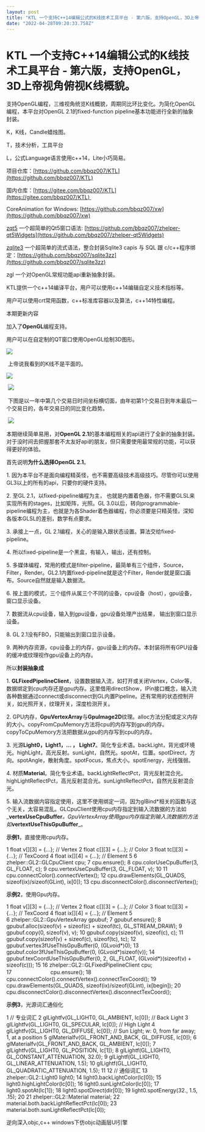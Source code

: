 ```yaml
---
layout: post
title: "KTL 一个支持C++14编辑公式的K线技术工具平台 - 第六版，支持OpenGL，3D上帝视角俯视K线概貌。"
date: "2022-04-28T09:20:33.758Z"
---
```

KTL 一个支持C++14编辑公式的K线技术工具平台 - 第六版，支持OpenGL，3D上帝视角俯视K线概貌。
=======================================================

支持OpenGL编程，三维视角统览K线概貌，周期同比环比变化。为简化OpenGL编程，本平台对OpenGL 2.1的fixed-function pipeline基本功能进行全新的抽象封装。

K，K线，Candle蜡烛图。

T，技术分析，工具平台

L，公式Language语言使用c++14，Lite小巧简易。

项目仓库：[https://github.com/bbqz007/KTL](https://github.com/bbqz007/KTL)

国内仓库：[https://gitee.com/bbqz007/KTL](https://gitee.com/bbqz007/KTL) 

CoreAnimation for Windows: [https://github.com/bbqz007/xw](https://github.com/bbqz007/xw)

[zqt5](https://github.com/bbqz007/zhelper-qt5Widgets) 一个超简单的Qt5窗口语法: [https://github.com/bbqz007/zhelper-qt5Widgets](https://github.com/bbqz007/zhelper-qt5Widgets)

[zqlite3](https://github.com/bbqz007/sqlite3zz) 一个超简单的流式语法，整合封装Sqlite3 capis 与 SQL 跟 c/c++程序绑定：[https://github.com/bbqz007/sqlite3zz](https://github.com/bbqz007/sqlite3zz)

zgl 一个对OpenGL常规功能api重新抽象封装。

KTL提供一个c++14编译平台，用户可以使用c++14编辑自定义技术指标等。

用户可以使用crt常用函数，c++标准库容器以及算法，c++14特性编程。

本期更新内容

加入了**OpenGL**编程支持。

用户可以在自定制的QT窗口使用OpenGL绘制3D图形。

![](https://img2022.cnblogs.com/blog/665551/202204/665551-20220427214506867-1110485787.gif)

 上帝说我看到的K线不是平面的。

![](https://img2022.cnblogs.com/blog/665551/202204/665551-20220427213220412-2059863265.gif)

 ![](https://img2022.cnblogs.com/blog/665551/202204/665551-20220427213251777-726794738.gif)

 下图是以一年中第几个交易日时间坐标横切面，由年初第1个交易日到年末最后一个交易日的，各年交易日的同比变化趋势。

 ![](https://img2022.cnblogs.com/blog/665551/202204/665551-20220427213310228-1555895886.gif)

本期继续简单易用，对**OpenGL 2.1**的基本编程相关的api进行了全新的抽象封装。对于没时间去把握那套不太友好api的朋友，但只需要使用最常规的功能，可以获得更好的体验。

首先说明**为什么选择OpenGL 2.1**。

1\. 因为本平台不是面向编程精英怪，也不需要高级技术高级技巧。尽管你可以使用GL3以上的所有的api，只要你的硬件支持。

2. 至GL 2.1，以fixed-pipeline编程为主， 也就是内置着色器，你不需要GLSL来实现所有的stages，比如矩阵，光照。GL 3.0以后，转向programmable-pipeline编程为主，也就是为各Shader着色器编程，你必须要是只精英怪，深知各版本GLSL的差别，数学有点要求。

3. 承接上一点，GL 2.1编程，关心的是输入跟状态设置。算法交给fixed-pipeline。

4. 所以fixed-pipeline是一个黑盒，有输入，输出，还有控制。

5. 多媒体编程，常用的模式是filter-pipeline，最简单有三个组件，Source，Filter，Render。GL2.1内置fixed-pipeline就是这个Filter，Render就是窗口画布。Source自然就是输入数据流。

6. 按上面的模式，三个组件从属三个不同的设备，cpu设备（host），gpu设备，窗口显示设备。

7. 数据流从cpu设备，输入到gpu设备，gpu设备处理产出结果， 输出到窗口显示设备。

8. GL 2.1没有FBO，只能输出到窗口显示设备。

9. 两种内存资源，cpu设备上的内存，gpu设备上的内存。本封装将所有GPU设备的缓冲或纹理视作gpu设备上的内存。

所以**封装抽象成**

1. **GLFixedPipelineClient**，设置数据输入流，如打开或关闭Vertex，Color等，数据绑定到cpu内存还是gpu内存。这里借用directShow，IPin接口概念，输入流各种数据通过connect或disconnect到GL内置Pipeline。还有常用的状态控制开关，如光照开关，纹理开关，深度检测开关。

2. GPU内存，**GpuVertexArray**与**GpuImage2D**纹理。alloc方法分配或定义内存的大小。copyFromCpuMemory方法将cpu的内存写到gpu的内存。copyToCpuMemory方法把数据从gpu的内存写到cpu的内存。

3. 光源**Light0，Light1，... ， Light7**。简化专业术语。backLight，背光或环境光。highLight，高光反射。sunLight，自然光。spotAt，位置。spotDirect，方向。spotAngle，散射角度。spotFocus，焦点大小。spotEnergy，光线强弱。

4. 材质**Material**。简化专业术语。backLightReflectPct，背光反射混合光。highLightReflectPct，高光反射混合光。sunLightReflectPct，自然光反射混合光。

5. 输入流数据内容指定使用，这里不使用绑定一词，因为glBind\*相关的函数与这个无关，太容易混乱。GLCpuClient使用cpu内存指定到输入流数据的方法如_**vertexUseCpuBuffer**_。GpuVertexArray使用gpu内存指定到输入流数据的方法如_**vertextUseThisGpuBuffer**_。

**示例1**，直接使用cpu内存。

 1     float v\[\]\[3\] = {...};  // Vertex
 2     float c\[\]\[3\] = {...};  // Color
 3     float tc\[\]\[3\] = {...}; // TexCoord
 4     float ix\[\]\[4\] = {...}; // Element
 5 
 6     zhelper::GL2::GLCpuClient cpu;
 7             cpu.ensure();
 8             cpu.colorUseCpuBuffer(3, GL\_FLOAT, c);
 9             cpu.vertexUseCpuBuffer(3, GL\_FLOAT, v);
10 
11 cpu.connectColor().connectVertex();
12             cpu.drawElements(GL\_QUADS, sizeof(ix)/sizeof(GLint), ix\[0\]);
13             cpu.disconnectColor().disconnectVertex();  

**示例2**，使用Gpu内存。

 1     float v\[\]\[3\] = {...};  // Vertex
 2     float c\[\]\[3\] = {...};  // Color
 3     float tc\[\]\[3\] = {...}; // TexCoord
 4     float ix\[\]\[4\] = {...}; // Element
 5  
 6     zhelper::GL2::GpuVertexArray gpubuf;
 7             gpubuf.ensure();
 8             gpubuf.alloc(sizeof(v) + sizeof(c) + sizeof(tc), GL\_STREAM\_DRAW);
 9             gpubuf.copy(0, sizeof(v), v);
10             gpubuf.copy(sizeof(v), sizeof(c), c);
11             gpubuf.copy(sizeof(v) + sizeof(c), sizeof(tc), tc);
12             gpubuf.vertex3fUseThisGpuBuffer(0, (GLvoid\*)0);
13             gpubuf.color3fUseThisGpuBuffer(0, (GLvoid\*)sizeof(v));
14             gpubuf.texCoordUseThisGpuBuffer(0, 2, GL\_FLOAT, (GLvoid\*)(sizeof(v) + sizeof(c)));
15 
16 zhelper::GL2::GLFixedPipelineClient cpu;  
17　　　　　　　 cpu.ensure();
18 cpu.connectColor().connectVertex().connectTexCoord();
19             cpu.drawElements(GL\_QUADS, sizeof(ix)/sizeof(GLint), ix\[begin\]);
20             cpu.disconnectColor().disconnectVertex().disconnectTexCoord(); 

**示例3**，光源词汇通俗化

 1 // 专业词汇
 2     glLightfv(GL\_LIGHT0, GL\_AMBIENT, lc\[0\]);           // Back Light
 3     glLightfv(GL\_LIGHT0, GL\_SPECULAR, lc\[0\]);          // High Light
 4     glLightfv(GL\_LIGHT0, GL\_DIFFUSE, lc\[0\]);        // Sun  Light; w: 0, from far away; 1, at a position
 5     glMaterialfv(GL\_FRONT\_AND\_BACK, GL\_DIFFUSE, lc\[0\]);
 6     glMaterialfv(GL\_FRONT\_AND\_BACK, GL\_AMBIENT, lc\[0\]);
 7     glLightfv(GL\_LIGHT0, GL\_POSITION, lc\[1\]);
 8     glLightf(GL\_LIGHT0, GL\_CONSTANT\_ATTENUATION, 32.0);
 9     glLightf(GL\_LIGHT0, GL\_LINEAR\_ATTENUATION, 1.5);
10     glLightf(GL\_LIGHT0, GL\_QUADRATIC\_ATTENUATION, 1.5);
11 
12 // 通俗词汇
13 zhelper::GL2::Light0 light0;
14     light0.backLightColor(lc\[0\]);
15     light0.highLightColor(lc\[0\]);
16     light0.sunLightColor(lc\[0\]);
17     light0.spotAt(lc\[1\]);
18     light0.spotDirect(dir\[0\]);
19     light0.spotEnergy(32., 1.5, .15);
20 
21 zhelper::GL2::Material material;
22     material.both.backLightReflectPct(lc\[0\]);
23     material.both.sunLightReflectPct(lc\[0\]);

逆向深入objc,c++ windows下仿objc动画层UI引擎